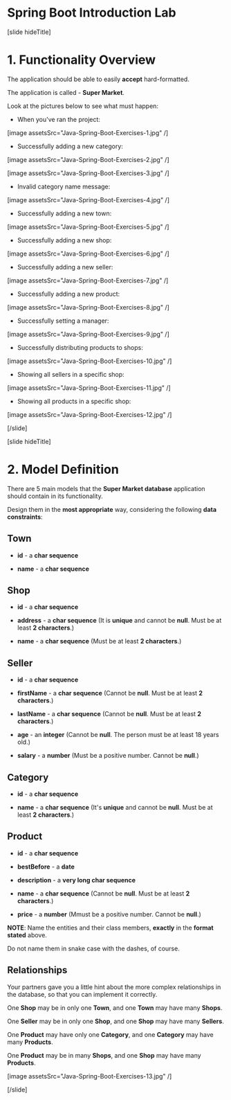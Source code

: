 # Spring Boot Introduction Lab

[slide hideTitle]

# 1. Functionality Overview

The application should be able to easily **accept** hard-formatted.

The application is called - **Super Market**.

Look at the pictures below to see what must happen:

- When you've ran the project:

[image assetsSrc="Java-Spring-Boot-Exercises-1.jpg" /]

- Successfully adding a new category:

[image assetsSrc="Java-Spring-Boot-Exercises-2.jpg" /]

[image assetsSrc="Java-Spring-Boot-Exercises-3.jpg" /]

- Invalid category name message:

[image assetsSrc="Java-Spring-Boot-Exercises-4.jpg" /]

- Successfully adding a new town:

[image assetsSrc="Java-Spring-Boot-Exercises-5.jpg" /]

- Successfully adding a new shop:

[image assetsSrc="Java-Spring-Boot-Exercises-6.jpg" /]

- Successfully adding a new seller:

[image assetsSrc="Java-Spring-Boot-Exercises-7.jpg" /]

- Successfully adding a new product:

[image assetsSrc="Java-Spring-Boot-Exercises-8.jpg" /]

- Successfully setting a manager:

[image assetsSrc="Java-Spring-Boot-Exercises-9.jpg" /]

- Successfully distributing products to shops:

[image assetsSrc="Java-Spring-Boot-Exercises-10.jpg" /]

- Showing all sellers in a specific shop:

[image assetsSrc="Java-Spring-Boot-Exercises-11.jpg" /]

- Showing all products in a specific shop:

[image assetsSrc="Java-Spring-Boot-Exercises-12.jpg" /]

[/slide]

[slide hideTitle]

# 2. Model Definition

There are 5 main models that the **Super Market database** application should contain in its functionality.

Design them in the **most appropriate** way, considering the following **data constraints**:

## Town

- **id** - a **char sequence**

- **name** - a **char sequence**

## Shop

- **id** - a **char sequence**

- **address** - a **char sequence** (It is **unique** and cannot be **null**. Must be at least **2 characters**.)

- **name** - a **char sequence** (Must be at least **2 characters**.)

## Seller

- **id** - a **char sequence**

- **firstName** - a **char sequence** (Cannot be **null**. Must be at least **2 characters**.)

- **lastName** - a **char sequence** (Cannot be **null**. Must be at least **2 characters**.)

- **age** - an **integer** (Cannot be **null**. The person must be at least 18 years old.)

- **salary** - a **number** (Must be a positive number. Cannot be **null**.)

## Category

- **id** - a **char sequence**

- **name** - a **char sequence** (It's **unique** and cannot be **null**. Must be at least **2 characters**.)

## Product

- **id** - a **char sequence**

- **bestBefore** - a **date**

- **description** - a **very long char sequence**

- **name** - a **char sequence** (Cannot be **null**. Must be at least **2 characters**.)

- **price** - a **number** (Mmust be a positive number. Cannot be **null**.)

**NOTE**: Name the entities and their class members, **exactly** in the **format stated** above.

Do not name them in snake case with the dashes, of course.

## Relationships

Your partners gave you a little hint about the more complex relationships in the database, so that you can implement it correctly.

One **Shop** may be in only one **Town**, and one **Town** may have many **Shops**.

One **Seller** may be in only one **Shop**, and one **Shop** may have many **Sellers**.

One **Product** may have only one **Category**, and one **Category** may have many **Products**.

One **Product** may be in many **Shops**, and one **Shop** may have many **Products**.

[image assetsSrc="Java-Spring-Boot-Exercises-13.jpg" /]

[/slide]
